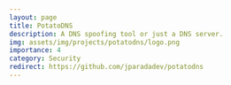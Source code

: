 ```yaml
---
layout: page
title: PotatoDNS
description: A DNS spoofing tool or just a DNS server.
img: assets/img/projects/potatodns/logo.png
importance: 4
category: Security
redirect: https://github.com/jparadadev/potatodns
---
```

